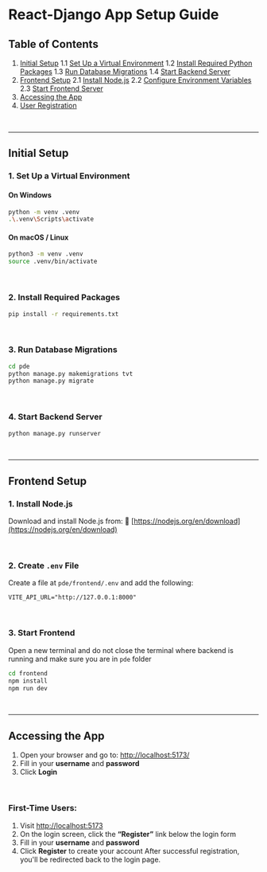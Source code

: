 # React-Django App Setup Guide
## Table of Contents
1. [Initial Setup](#initial-setup)
   1.1 [Set Up a Virtual Environment](#1-set-up-a-virtual-environment)
   1.2 [Install Required Python Packages](#2-install-required-packages)
   1.3 [Run Database Migrations](#3-run-database-migrations)
   1.4 [Start Backend Server](#4-start-backend-server)
2. [Frontend Setup](#frontend-setup)
   2.1 [Install Node.js](#1-install-nodejs)
   2.2 [Configure Environment Variables](#2-create-env-file)
   2.3 [Start Frontend Server](#3-start-frontend)
3. [Accessing the App](#accessing-the-app)
4. [User Registration](#user-registration)

<br>

---

## Initial Setup
### 1. Set Up a Virtual Environment
#### On Windows
```bash
python -m venv .venv
.\.venv\Scripts\activate
```

#### On macOS / Linux
```bash
python3 -m venv .venv
source .venv/bin/activate
```

<br>

### 2. Install Required Packages
```bash
pip install -r requirements.txt
```

<br>

### 3. Run Database Migrations
```bash
cd pde
python manage.py makemigrations tvt
python manage.py migrate
```

<br>

### 4. Start Backend Server
```bash
python manage.py runserver
```

<br>

---

## Frontend Setup
### 1. Install Node.js
Download and install Node.js from:
🔗 [https://nodejs.org/en/download](https://nodejs.org/en/download)

<br>

### 2. Create `.env` File
Create a file at `pde/frontend/.env` and add the following:
```
VITE_API_URL="http://127.0.0.1:8000"
```

<br>

### 3. Start Frontend
Open a new terminal and do not close the terminal where backend is running and make sure you are in `pde` folder
```bash
cd frontend
npm install
npm run dev
```

<br>

---

## Accessing the App
1. Open your browser and go to: [http://localhost:5173/](http://localhost:5173/)
2. Fill in your **username** and **password**
3. Click **Login**

<br>

### First-Time Users:
1. Visit [http://localhost:5173](http://localhost:5173)
2. On the login screen, click the **“Register”** link below the login form
3. Fill in your **username** and **password**
4. Click **Register** to create your account
After successful registration, you'll be redirected back to the login page.